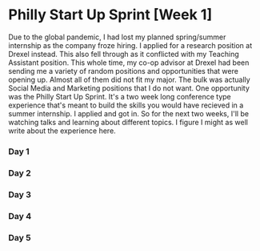 # Philly Start Up Sprint [Week 1]

Due to the global pandemic, I had lost my planned spring/summer internship as
the company froze hiring. I applied for a research position at Drexel instead.
This also fell through as it conflicted with my Teaching Assistant position. 
This whole time, my co-op advisor at Drexel had been sending me a variety of
random positions and opportunities that were opening up. Almost all of them 
did not fit my major. The bulk was actually Social Media and Marketing positions
that I do not want. One opportunity was the Philly Start Up Sprint. It's a two
week long conference type experience that's meant to build the skills you would
have recieved in a summer internship. I applied and got in. So for the next two 
weeks, I'll be watching talks and learning about different topics. I figure I
might as well write about the experience here.

<h3 class="pr">Day 1</h3>
<h3 class="po">Day 2</h3>
<h3 class="py">Day 3</h3>
<h3 class="pg">Day 4</h3>
<h3 class="pb">Day 5</h3>
